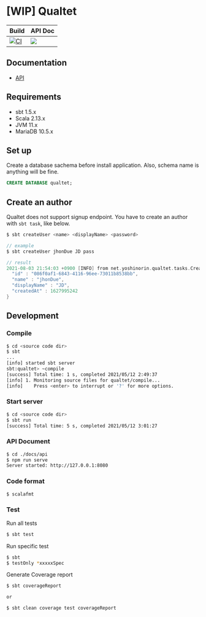# [WIP] Qualtet

|Build|API Doc|
|---|---|
|[![CI](https://img.shields.io/github/workflow/status/yoshinorin/qualtet/CI/master?label=CI)](https://github.com/yoshinorin/qualtet/actions)|[![](https://img.shields.io/badge/Doc-Swagger-blue.svg)](https://yoshinorin.github.io/qualtet/)|

## Documentation

* [API](https://yoshinorin.github.io/qualtet/)
## Requirements

* sbt 1.5.x
* Scala 2.13.x
* JVM 11.x
* MariaDB 10.5.x

## Set up

Create a database sachema before install application. Also, schema name is anything will be fine.

```sql
CREATE DATABASE qualtet;
```

## Create an author

Qualtet does not support signup endpoint. You have to create an author with `sbt task`, like below.

```scala
$ sbt createUser <name> <displayName> <password>

// example
$ sbt createUser jhonDue JD pass

// result
2021-08-03 21:54:03 +0900 [INFO] from net.yoshinorin.qualtet.tasks.CreateUser$ - user created: {
  "id" : "086f0af1-6843-4116-96ee-73011b8538bb",
  "name" : "jhonDue",
  "displayName" : "JD",
  "createdAt" : 1627995242
}
```

## Development

### Compile

```sh
$ cd <source code dir>
$ sbt
...
[info] started sbt server
sbt:qualtet> ~compile
[success] Total time: 1 s, completed 2021/05/12 2:49:37
[info] 1. Monitoring source files for qualtet/compile...
[info]    Press <enter> to interrupt or '?' for more options.
```

### Start server

```sh
$ cd <source code dir>
$ sbt run
[success] Total time: 5 s, completed 2021/05/12 3:01:27
```

### API Document

```sh
$ cd ./docs/api
$ npm run serve
Server started: http://127.0.0.1:8080
```

### Code format

```sh
$ scalafmt
```

### Test

Run all tests

```sh
$ sbt test
```

Run specific test


```sh
$ sbt
$ testOnly *xxxxxSpec
```

Generate Coverage report

```sh
$ sbt coverageReport

or

$ sbt clean coverage test coverageReport
```
